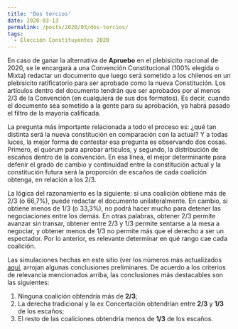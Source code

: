 ```yaml
---
title: 'Dos tercios'
date: 2020-03-13
permalink: /posts/2020/03/dos-tercios/
tags:
  - Elección Constituyentes 2020
---
```


En caso de ganar la alternativa de **Apruebo** en el plebisicito nacional de 2020, se le encargará a una Convención Constitucional (100% elegida o Mixta) redactar un documento que luego será sometido a los chilenos en un plebisicito ratificatorio para ser aprobado como la nueva Constitución. Los artículos dentro del documento tendrán que ser aprobados por al menos 2/3 de la Convención (en cualquiera de sus dos formatos). Es decir, cuando el documento sea sometido a la gente para su aprobación, ya habrá pasado el filtro de la mayoría calificada.

La pregunta más importante relacionada a todo el proceso es: ¿qué tan distinta será la nueva constitución en comparación con la actual? Y a todas luces, la mejor forma de contestar esa pregunta es observando dos cosas. Primero, el quórum para aprobar artículos, y segundo, la distribución de escaños dentro de la convención. En esa línea, el mejor determinante para defenir el grado de cambio y continuidad entre la constitución actual y la constitución futura será la proporción de escaños de cada coalición obtenga, en relación a los 2/3.

La lógica del razonamiento es la siguiente: si una coalición obtiene más de 2/3 (o 66,7%), puede redactar el documento unilateralmente. En cambio, si obtiene menos de 1/3 (o 33,3%), no podrá hacer mucho para detener las negociaciones entre los demás. En otras palabras, obtener 2/3 permite avanzar sin transar, obtener entre 2/3 y 1/3 permite sentarse a la mesa a negociar, y obtener menos de 1/3 no permite más que el derecho a ser un espectador. Por lo anterior, es relevante determinar en qué rango cae cada coalición.

Las simulaciones hechas en este sitio (ver los números más actualizados [aquí](https://tresquintos.github.io/sx/), arrojan algunas conclusiones preliminares. De acuerdo a los criterios de relevancia mencionados arriba, las conclusiones más destacables son las siguientes:

1. Ninguna coalición obtendría más de **2/3**;
2. La derecha tradicional y la ex Concertación obtendrían entre **2/3** y **1/3** de los escaños;
3. El resto de las coaliciones obtendría menos de **1/3** de los escaños.
